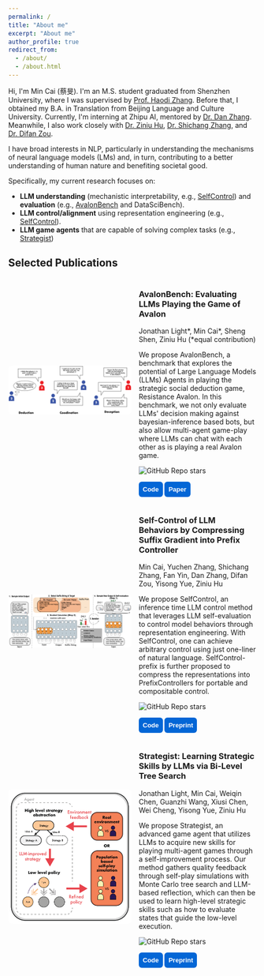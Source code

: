 ```yaml
---
permalink: /
title: "About me"
excerpt: "About me"
author_profile: true
redirect_from: 
  - /about/
  - /about.html
---
```


Hi, I'm Min Cai (蔡旻). I'm an M.S. student graduated from Shenzhen University, where I was supervised by [Prof. Haodi Zhang](https://hdzhangust.github.io). Before that, I obtained my B.A. in Translation from Beijing Language and Culture University. Currently, I'm interning at Zhipu AI, mentored by [Dr. Dan Zhang](https://zhangdan0602.github.io). Meanwhile, I also work closely with [Dr. Ziniu Hu](https://acbull.github.io), [Dr. Shichang Zhang](https://shichangzh.github.io), and [Dr. Difan Zou](https://difanzou.github.io).

I have broad interests in NLP, particularly in understanding the mechanisms of neural language models (LMs) and, in turn, contributing to a better understanding of human nature and benefiting societal good.

Specifically, my current research focuses on:
- **LLM understanding** (mechanistic interpretability, e.g., [SelfControl](https://llm-self-control.github.io)) and **evaluation** (e.g., [AvalonBench](https://avalonbench.github.io) and DataSciBench).
- **LLM control/alignment** using representation engineering (e.g., [SelfControl](https://llm-self-control.github.io)).
- **LLM game agents** that are capable of solving complex tasks (e.g., [Strategist](https://llm-strategist.github.io))


## Selected Publications

<div style="display: flex; align-items: center;">
  <!-- Figure Section -->
  <div style="flex-shrink: 0; margin-right: 15px;">
    <img src="../images/avalonbench-fig.png" alt="AvalonBench Figure" style="max-width: 250px; border-radius: 8px;">
  </div>

  <!-- Text and Buttons Section -->
  <div>
    <h3>AvalonBench: Evaluating LLMs Playing the Game of Avalon</h3>
    <p>Jonathan Light*, Min Cai*, Sheng Shen, Ziniu Hu (*equal contribution)</p>
    <p>We propose AvalonBench, a benchmark that explores the potential of Large Language Models (LLMs) Agents in playing the strategic social deduction game, Resistance Avalon. In this benchmark, we not only evaluate LLMs' decision making against bayesian-inference based bots, but also allow multi-agent game-play where LLMs can chat with each other as is playing a real Avalon game.</p>
    <p>
      <img alt="GitHub Repo stars" src="https://img.shields.io/github/stars/jonathanmli/Avalon-LLM?logo=github&style=flat-square">
    </p>
    <p>
      <a href="https://github.com/jonathanmli/Avalon-LLM/" target="_blank" style="text-decoration:none;">
        <button style="padding:8px 8px; background-color:#0366d6; color:white; border:none; border-radius:6px; font-size:13px; font-weight:bold; cursor:pointer; transition: background-color 0.3s;">
          Code
        </button>
      </a>
      <a href="https://github.com/jonathanmli/Avalon-LLM/" target="_blank" style="text-decoration:none;">
        <button style="padding:8px 8px; background-color:#0366d6; color:white; border:none; border-radius:6px; font-size:13px; font-weight:bold; cursor:pointer; transition: background-color 0.3s;">
          Paper
        </button>
      </a>
    </p>
  </div>
</div>


<div style="display: flex; align-items: center;">
  <!-- Figure Section -->
  <div style="flex-shrink: 0; margin-right: 15px;">
    <img src="../images/selfcontrol-fig.png" alt="SelfControl Figure" style="max-width: 250px; border-radius: 8px;">
  </div>

  <div>
    <h3>Self-Control of LLM Behaviors by Compressing Suffix Gradient into Prefix Controller</h3>
    <p>Min Cai, Yuchen Zhang, Shichang Zhang, Fan Yin, Dan Zhang, Difan Zou, Yisong Yue, Ziniu Hu</p>
    <p>We propose SelfControl, an inference time LLM control method that leverages LLM self-evaluation to control model behaviors through representation engineering. With SelfControl, one can achieve arbitrary control using just one-liner of natural language. SelfControl-prefix is further proposed to compress the representations into PrefixControllers for portable and compositable control.</p>
    <p>
      <img alt="GitHub Repo stars" src="https://img.shields.io/github/stars/HenryCai11/LLM-Self-Control?logo=github&style=flat-square">
    </p>
    <p>
      <a href="https://github.com/HenryCai11/LLM-Self-Control" target="_blank" style="text-decoration:none;">
        <button style="padding:8px 8px; background-color:#0366d6; color:white; border:none; border-radius:6px; font-size:13px; font-weight:bold; cursor:pointer; transition: background-color 0.3s;">
          Code
        </button>
      </a>
      <a href="https://arxiv.org/abs/2406.02721" target="_blank" style="text-decoration:none;">
        <button style="padding:8px 8px; background-color:#0366d6; color:white; border:none; border-radius:6px; font-size:13px; font-weight:bold; cursor:pointer; transition: background-color 0.3s;">
          Preprint
        </button>
      </a>
    </p>
  </div>
</div>

<div style="display: flex; align-items: center;">
  <!-- Figure Section -->
  <div style="flex-shrink: 0; margin-right: 15px;">
    <img src="../images/strategist-fig.png" alt="Strategist Figure" style="max-width: 250px; border-radius: 8px;">
  </div>

  <!-- Text and Buttons Section -->
  <div>
    <h3>Strategist: Learning Strategic Skills by LLMs via Bi-Level Tree Search</h3>
    <p>Jonathan Light, Min Cai, Weiqin Chen, Guanzhi Wang, Xiusi Chen, Wei Cheng, Yisong Yue, Ziniu Hu</p>
    <p>We propose Strategist, an advanced game agent that utilizes LLMs to acquire new skills for playing multi-agent games through a self-improvement process. Our method gathers quality feedback through self-play simulations with Monte Carlo tree search and LLM-based reflection, which can then be used to learn high-level strategic skills such as how to evaluate states that guide the low-level execution.</p>
    <p>
      <img alt="GitHub Repo stars" src="https://img.shields.io/github/stars/jonathanmli/Avalon-LLM?logo=github&style=flat-square">
    </p>
    <p>
      <a href="https://github.com/jonathanmli/Avalon-LLM/" target="_blank" style="text-decoration:none;">
        <button style="padding:8px 8px; background-color:#0366d6; color:white; border:none; border-radius:6px; font-size:13px; font-weight:bold; cursor:pointer; transition: background-color 0.3s;">
          Code
        </button>
      </a>
      <a href="https://arxiv.org/abs/2408.10635" target="_blank" style="text-decoration:none;">
        <button style="padding:8px 8px; background-color:#0366d6; color:white; border:none; border-radius:6px; font-size:13px; font-weight:bold; cursor:pointer; transition: background-color 0.3s;">
          Preprint
        </button>
      </a>
    </p>
  </div>
</div>